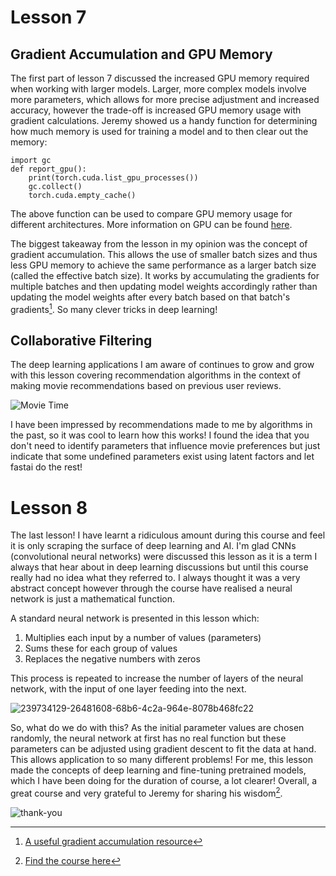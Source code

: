 # Lesson 7
## Gradient Accumulation and GPU Memory
The first part of lesson 7 discussed the increased GPU memory required when working with larger models. Larger, more complex models involve more parameters, which allows for more precise adjustment and increased accuracy, however the trade-off is increased GPU memory usage with gradient calculations. Jeremy showed us a handy function for determining how much memory is used for training a model and to then clear out the memory:

```
import gc
def report_gpu():
    print(torch.cuda.list_gpu_processes())
    gc.collect()
    torch.cuda.empty_cache()
```

The above function can be used to compare GPU memory usage for different architectures. More information on GPU can be found [here](https://docs.fast.ai/dev/gpu.html).

The biggest takeaway from the lesson in my opinion was the concept of gradient accumulation. This allows the use of smaller batch sizes and thus less GPU memory to achieve the same performance as a larger batch size (called the effective batch size). It works by accumulating the gradients for multiple batches and then updating model weights accordingly rather than updating the model weights after every batch based on that batch's gradients[^1]. So many clever tricks in deep learning!

## Collaborative Filtering
The deep learning applications I am aware of continues to grow and grow with this lesson covering recommendation algorithms in the context of making movie recommendations based on previous user reviews.

![Movie Time](https://github.com/bridgetcasey1/bridgetcasey1.github.io/assets/113487655/76d22afb-edaa-4079-941a-5c5f2e2d2969)

I have been impressed by recommendations made to me by algorithms in the past, so it was cool to learn how this works! I found the idea that you don't need to identify parameters that influence movie preferences but just indicate that some undefined parameters exist using latent factors and let fastai do the rest!

# Lesson 8
The last lesson! I have learnt a ridiculous amount during this course and feel it is only scraping the surface of deep learning and AI. I'm glad CNNs (convolutional neural networks) were discussed this lesson as it is a term I always that hear about in deep learning discussions but until this course really had no idea what they referred to. I always thought it was a very abstract concept however through the course have realised a neural network is just a mathematical function. 

A standard neural network is presented in this lesson which:
1. Multiplies each input by a number of values (parameters)
2. Sums these for each group of values
3. Replaces the negative numbers with zeros

This process is repeated to increase the number of layers of the neural network, with the input of one layer feeding into the next.

![239734129-26481608-68b6-4c2a-964e-8078b468fc22](https://github.com/bridgetcasey1/bridgetcasey1.github.io/assets/113487655/f7dd3caf-f047-4bb5-9737-eaba089563e9)


So, what do we do with this? As the initial parameter values are chosen randomly, the neural network at first has no real function but these parameters can be adjusted using gradient descent to fit the data at hand. This allows application to so many different problems! For me, this lesson made the concepts of deep learning and fine-tuning pretrained models, which I have been doing for the duration of course, a lot clearer! Overall, a great course and very grateful to Jeremy for sharing his wisdom[^2].

![thank-you](https://github.com/bridgetcasey1/bridgetcasey1.github.io/assets/113487655/f7b2a01b-71e8-497b-a56b-c949dbe70d59)

[^1]: [A useful gradient accumulation resource](https://www.run.ai/blog/gradient-accumulation)
[^2]: [Find the course here](https://course.fast.ai/)
